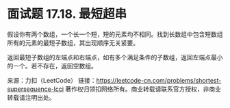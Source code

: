 # 面试题 17.18. 最短超串

假设你有两个数组，一个长一个短，短的元素均不相同。找到长数组中包含短数组所有的元素的最短子数组，其出现顺序无关紧要。

返回最短子数组的左端点和右端点，如有多个满足条件的子数组，返回左端点最小的一个。若不存在，返回空数组。

来源：力扣（LeetCode）
链接：https://leetcode-cn.com/problems/shortest-supersequence-lcci
著作权归领扣网络所有。商业转载请联系官方授权，非商业转载请注明出处。
